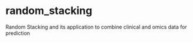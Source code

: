 # random_stacking
Random Stacking and its application to combine clinical and omics data for prediction
